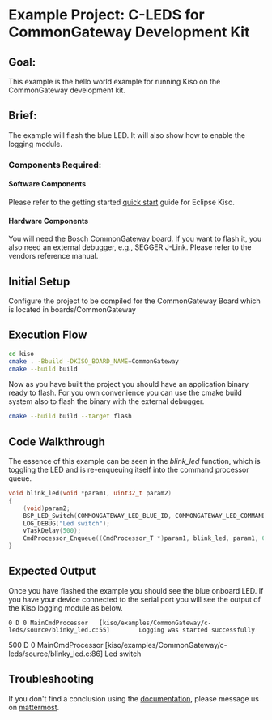 # Example Project: C-LEDS for CommonGateway Development Kit

## Goal:
This example is the hello world example for running Kiso on the CommonGateway development kit.


## Brief:
The example will flash the blue LED. It will also show how to enable the logging module.

### Components Required:

#### Software Components
Please refer to the getting started [quick start](http://kiso.rempler.de:1313/user-guide/quick_start.html) guide for Eclipse Kiso. 

#### Hardware Components
You will need the Bosch CommonGateway board. If you want to flash it, you also need an external debugger, e.g., SEGGER J-Link. Please refer to the vendors reference manual.


##  Initial Setup
Configure the project to be compiled for the CommonGateway Board which is located in boards/CommonGateway

## Execution Flow
```sh
cd kiso
cmake . -Bbuild -DKISO_BOARD_NAME=CommonGateway
cmake --build build
```
Now as you have built the project you should have an application binary ready to flash.
For you own convenience you can use the cmake build system also to flash the binary with the external debugger.
```sh
cmake --build build --target flash
```


## Code Walkthrough

The essence of this example can be seen in the *blink_led* function, which is toggling the LED and is re-enqueuing itself into the command processor queue.

```c
void blink_led(void *param1, uint32_t param2)
{
    (void)param2;  
    BSP_LED_Switch(COMMONGATEWAY_LED_BLUE_ID, COMMONGATEWAY_LED_COMMAND_TOGGLE);
    LOG_DEBUG("Led switch");
    vTaskDelay(500);
    CmdProcessor_Enqueue((CmdProcessor_T *)param1, blink_led, param1, 0);
}
```

## Expected Output

Once you have flashed the example you should see the blue onboard LED. 
If you have your device connected to the serial port you will see the output of the Kiso logging module as below.
```text
0 D 0 MainCmdProcessor   [kiso/examples/CommonGateway/c-leds/source/blinky_led.c:55]        Logging was started successfully
```
500 D 0 MainCmdProcessor   [kiso/examples/CommonGateway/c-leds/source/blinky_led.c:86]        Led switch
## Troubleshooting

If you don't find a conclusion using the [documentation](http://kiso.rempler.de:1313), please message us on [mattermost](mattermost.eclipse.org/eclipse/channels/kiso).
